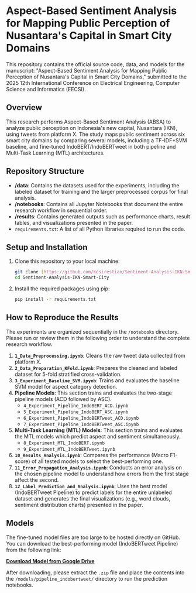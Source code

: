 # Aspect-Based Sentiment Analysis for Mapping Public Perception of Nusantara's Capital in Smart City Domains

This repository contains the official source code, data, and models for the manuscript: "Aspect-Based Sentiment Analysis for Mapping Public Perception of Nusantara's Capital in Smart City Domains," submitted to the 2025 12th International Conference on Electrical Engineering, Computer Science and Informatics (EECSI).

## Overview

This research performs Aspect-Based Sentiment Analysis (ABSA) to analyze public perception on Indonesia's new capital, Nusantara (IKN), using tweets from platform X. The study maps public sentiment across six smart city domains by comparing several models, including a TF-IDF+SVM baseline, and fine-tuned IndoBERT/IndoBERTweet in both pipeline and Multi-Task Learning (MTL) architectures. 

## Repository Structure

-   **/data**: Contains the datasets used for the experiments, including the labeled dataset for training and the larger preprocessed corpus for final analysis.
-   **/notebooks**: Contains all Jupyter Notebooks that document the entire research workflow in sequential order.
-   **/results**: Contains generated outputs such as performance charts, result tables, and visualizations presented in the paper.
-   `requirements.txt`: A list of all Python libraries required to run the code.

## Setup and Installation

1.  Clone this repository to your local machine:
    ```bash
    git clone [https://github.com/kesirestian/Sentiment-Analysis-IKN-Smart-City.git](https://github.com/kesirestian/Sentiment-Analysis-IKN-Smart-City.git)
    cd Sentiment-Analysis-IKN-Smart-City
    ```
2.  Install the required packages using pip:
    ```bash
    pip install -r requirements.txt
    ```

## How to Reproduce the Results

The experiments are organized sequentially in the `/notebooks` directory. Please run or review them in the following order to understand the complete research workflow.

1.  **`1_Data_Preprocessing.ipynb`**: Cleans the raw tweet data collected from platform X.
2.  **`2_Data_Preparation_KFold.ipynb`**: Prepares the cleaned and labeled dataset for 5-fold stratified cross-validation.
3.  **`3_Experiment_Baseline_SVM.ipynb`**: Trains and evaluates the baseline SVM model for aspect category detection.
4.  **Pipeline Models**: This section trains and evaluates the two-stage pipeline models (ACD followed by ASC).
    * `4_Experiment_Pipeline_IndoBERT_ACD.ipynb`
    * `5_Experiment_Pipeline_IndoBERT_ASC.ipynb`
    * `6_Experiment_Pipeline_IndoBERTweet_ACD.ipynb`
    * `7_Experiment_Pipeline_IndoBERTweet_ASC.ipynb`
5.  **Multi-Task Learning (MTL) Models**: This section trains and evaluates the MTL models which predict aspect and sentiment simultaneously.
    * `8_Experiment_MTL_IndoBERT.ipynb`
    * `9_Experiment_MTL_IndoBERTweet.ipynb`
6.  **`10_Results_Analysis.ipynb`**: Compares the performance (Macro F1-score) of all tested models to select the best-performing one.
7.  **`11_Error_Propagation_Analysis.ipynb`**: Conducts an error analysis on the chosen pipeline model to understand how errors from the first stage affect the second.
8.  **`12_Label_Prediction_and_Analysis.ipynb`**: Uses the best model (IndoBERTweet Pipeline) to predict labels for the entire unlabeled dataset and generates the final visualizations (e.g., word clouds, sentiment distribution charts) presented in the paper.

## Models

The fine-tuned model files are too large to be hosted directly on GitHub. You can download the best-performing model (IndoBERTweet Pipeline) from the following link:

[**Download Model from Google Drive**](https://bit.ly/indobertweet_pipeline_best_model)

After downloading, please extract the `.zip` file and place the contents into the `/models/pipeline_indobertweet/` directory to run the prediction notebooks.

